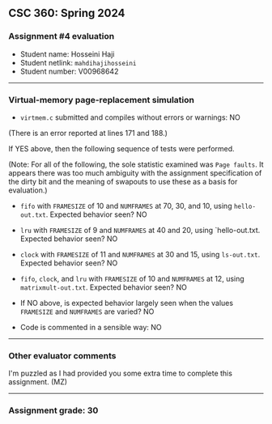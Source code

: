 ## CSC 360: Spring 2024

### Assignment #4 evaluation

* Student name: Hosseini Haji
* Student netlink: `mahdihajihosseini`
* Student number:  V00968642

---

### Virtual-memory page-replacement simulation

* `virtmem.c` submitted and compiles without errors or warnings: NO

(There is an error reported at lines 171 and 188.)

If YES above, then the following sequence of tests were performed.

(Note: For all of the following, the sole statistic examined was `Page
faults`. It appears there was too much ambiguity with the assignment
specification of the dirty bit and the meaning of swapouts to use
these as a basis for evaluation.)

* `fifo` with `FRAMESIZE` of 10 and `NUMFRAMES` at 70, 30, and 10,
using `hello-out.txt`.  Expected behavior seen? NO

* `lru` with `FRAMESIZE` of 9 and `NUMFRAMES` at 40 and 20, using
`hello-out.txt.  Expected behavior seen? NO

* `clock` with `FRAMESIZE` of 11 and `NUMFRAMES` at 30 and 15, using
`ls-out.txt`.  Expected behavior seen? NO

* `fifo`, `clock`, and `lru` with `FRAMESIZE` of 10 and `NUMFRAMES` at
12, using `matrixmult-out.txt`. Expected behavior seen? NO

* If NO above, is expected behavior largely seen when the values `FRAMESIZE` and
`NUMFRAMES` are varied? NO

* Code is commented in a sensible way: NO

---

### Other evaluator comments

I'm puzzled as I had provided you some extra time to complete this
assignment. (MZ)


---

### Assignment grade: 30
